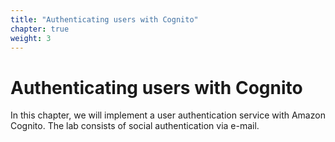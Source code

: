 ```yaml
---
title: "Authenticating users with Cognito"
chapter: true
weight: 3
---
```


# Authenticating users with Cognito

In this chapter, we will implement a user authentication service with Amazon Cognito. The lab consists of social authentication via e-mail.